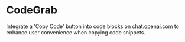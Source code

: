 # CodeGrab
Integrate a 'Copy Code' button into code blocks on chat.openai.com to enhance user convenience when copying code snippets.
